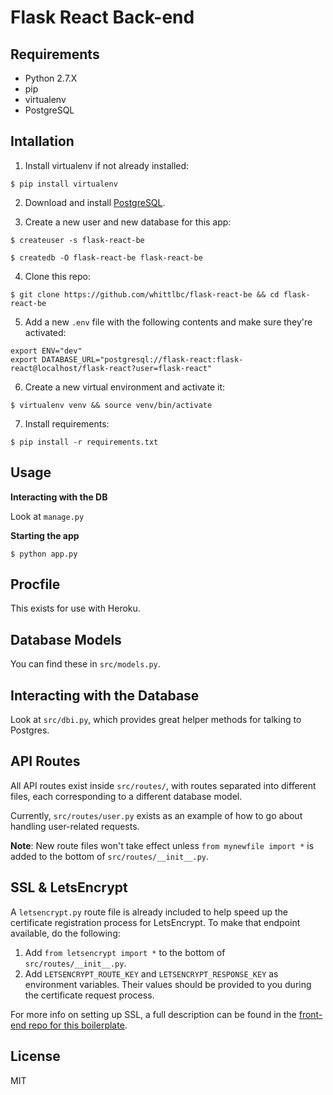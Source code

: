 # Flask React Back-end

## Requirements

* Python 2.7.X
* pip
* virtualenv
* PostgreSQL

## Intallation

1. Install virtualenv if not already installed:

```
$ pip install virtualenv
```

2. Download and install [PostgreSQL](https://www.postgresql.org/download/).

3. Create a new user and new database for this app:

```
$ createuser -s flask-react-be
```
```
$ createdb -O flask-react-be flask-react-be
```

4. Clone this repo:

```
$ git clone https://github.com/whittlbc/flask-react-be && cd flask-react-be
```

5. Add a new `.env` file with the following contents and make sure they're activated:

```
export ENV="dev"
export DATABASE_URL="postgresql://flask-react:flask-react@localhost/flask-react?user=flask-react"
```

6. Create a new virtual environment and activate it:

```
$ virtualenv venv && source venv/bin/activate
```

7. Install requirements:

```
$ pip install -r requirements.txt
```

## Usage

**Interacting with the DB**

Look at `manage.py`

**Starting the app**

```
$ python app.py
```

## Procfile

This exists for use with Heroku.

## Database Models

You can find these in `src/models.py`.

## Interacting with the Database

Look at `src/dbi.py`, which provides great helper methods for talking to Postgres.

## API Routes

All API routes exist inside `src/routes/`, with routes separated into different files, each corresponding to a different database model.

Currently, `src/routes/user.py` exists as an example of how to go about handling user-related requests. 

**Note**: New route files won't take effect unless `from mynewfile import *` is added to the bottom of `src/routes/__init__.py`.

## SSL & LetsEncrypt

A `letsencrypt.py` route file is already included to help speed up the certificate registration process for LetsEncrypt. To make that endpoint available, do the following:

1. Add `from letsencrypt import *` to the bottom of `src/routes/__init__.py`.
2. Add `LETSENCRYPT_ROUTE_KEY` and `LETSENCRYPT_RESPONSE_KEY` as environment variables. Their values should be provided to you during the certificate request process.

For more info on setting up SSL, a full description can be found in the [front-end repo for this boilerplate](https://github.com/whittlbc/flask-react-fe#setting-up-ssl-support).

## License

MIT  